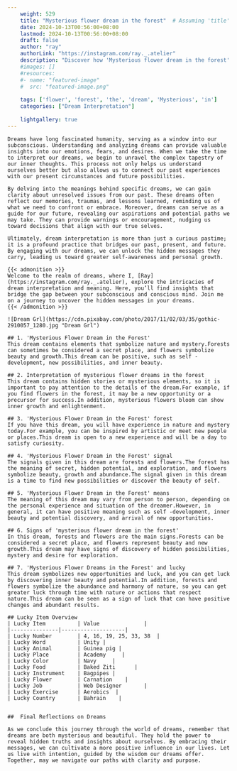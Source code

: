 ```yaml
---
    weight: 529
    title: "Mysterious flower dream in the forest"  # Assuming 'title' column exists
    date: 2024-10-13T00:56:00+08:00
    lastmod: 2024-10-13T00:56:00+08:00
    draft: false
    author: "ray"
    authorLink: "https://instagram.com/ray._.atelier"
    description: "Discover how 'Mysterious flower dream in the forest' can interpret your future and uncover its significant meanings in your life."
    #images: []
    #resources:
    #- name: "featured-image"
    #  src: "featured-image.png"
    
    tags: ['flower', 'forest', 'the', 'dream', 'Mysterious', 'in']
    categories: ["Dream Interpretation"]
    
    lightgallery: true
---
```

    
    Dreams have long fascinated humanity, serving as a window into our subconscious. Understanding and analyzing dreams can provide valuable insights into our emotions, fears, and desires. When we take the time to interpret our dreams, we begin to unravel the complex tapestry of our inner thoughts. This process not only helps us understand ourselves better but also allows us to connect our past experiences with our present circumstances and future possibilities.
    
    By delving into the meanings behind specific dreams, we can gain clarity about unresolved issues from our past. These dreams often reflect our memories, traumas, and lessons learned, reminding us of what we need to confront or embrace. Moreover, dreams can serve as a guide for our future, revealing our aspirations and potential paths we may take. They can provide warnings or encouragement, nudging us toward decisions that align with our true selves.
    
    Ultimately, dream interpretation is more than just a curious pastime; it is a profound practice that bridges our past, present, and future. By engaging with our dreams, we can unlock the hidden messages they carry, leading us toward greater self-awareness and personal growth.
    
    {{< admonition >}}
    Welcome to the realm of dreams, where I, [Ray](https://instagram.com/ray._.atelier), explore the intricacies of dream interpretation and meaning. Here, you’ll find insights that bridge the gap between your subconscious and conscious mind. Join me on a journey to uncover the hidden messages in your dreams.
    {{< /admonition >}}
    
    ![Dream Grl](https://cdn.pixabay.com/photo/2017/11/02/03/35/gothic-2910057_1280.jpg "Dream Grl")
    
    ## 1. 'Mysterious Flower Dream in the Forest'
    This dream contains elements that symbolize nature and mystery.Forests can sometimes be considered a secret place, and flowers symbolize beauty and growth.This dream can be positive, such as self -development, new possibilities, and inner beauty.
    
    ## 2. Interpretation of mysterious flower dreams in the forest
    This dream contains hidden stories or mysterious elements, so it is important to pay attention to the details of the dream.For example, if you find flowers in the forest, it may be a new opportunity or a precursor for success.In addition, mysterious flowers bloom can show inner growth and enlightenment.
    
    ## 3. 'Mysterious Flower Dream in the Forest' forest
    If you have this dream, you will have experience in nature and mystery today.For example, you can be inspired by artistic or meet new people or places.This dream is open to a new experience and will be a day to satisfy curiosity.
    
    ## 4. 'Mysterious Flower Dream in the Forest' signal
    The signals given in this dream are forests and flowers.The forest has the meaning of secret, hidden potential, and exploration, and flowers symbolize beauty, growth and abundance.The signal given in this dream is a time to find new possibilities or discover the beauty of self.
    
    ## 5. 'Mysterious Flower Dream in the Forest' means
    The meaning of this dream may vary from person to person, depending on the personal experience and situation of the dreamer.However, in general, it can have positive meaning such as self -development, inner beauty and potential discovery, and arrival of new opportunities.
    
    ## 6. Signs of 'mysterious flower dream in the forest'
    In this dream, forests and flowers are the main signs.Forests can be considered a secret place, and flowers represent beauty and new growth.This dream may have signs of discovery of hidden possibilities, mystery and desire for exploration.
    
    ## 7. 'Mysterious Flower Dreams in the Forest' and lucky
    This dream symbolizes new opportunities and luck, and you can get luck by discovering inner beauty and potential.In addition, forests and flowers symbolize the abundance and harmony of nature, so you can get greater luck through time with nature or actions that respect nature.This dream can be seen as a sign of luck that can have positive changes and abundant results.
    
    ## Lucky Item Overview
    | Lucky Item          | Value              |
    |---------------|--------------------|
    | Lucky Number        | 4, 16, 19, 25, 33, 38  |
    | Lucky Word          | Unity |
    | Lucky Animal        | Guinea pig |
    | Lucky Place         | Academy     |
    | Lucky Color         | Navy     |
    | Lucky Food          | Baked Ziti      |
    | Lucky Instrument    | Bagpipes |
    | Lucky Flower        | Carnation    |
    | Lucky Job           | Web Designer       |
    | Lucky Exercise      | Aerobics  |
    | Lucky Country       | Bahrain    |
    
    
    ##  Final Reflections on Dreams
    
    As we conclude this journey through the world of dreams, remember that dreams are both mysterious and beautiful. They hold the power to reveal hidden truths and insights about ourselves. By embracing their messages, we can cultivate a more positive influence in our lives. Let us live with intention, guided by the wisdom our dreams offer. Together, may we navigate our paths with clarity and purpose.
    